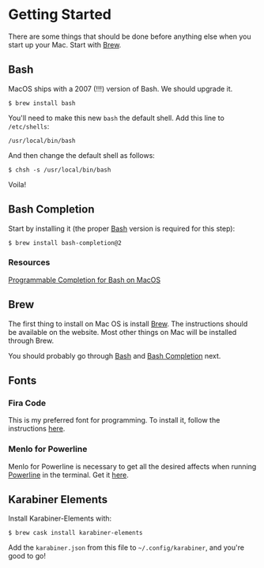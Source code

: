 # Getting Started

There are some things that should be done before anything else
when you start up your Mac. Start with [Brew](#brew).

## Bash

MacOS ships with a 2007 (!!!) version of Bash. We should upgrade it.

```
$ brew install bash
```

You'll need to make this new `bash` the default shell. Add this line to `/etc/shells`:
```
/usr/local/bin/bash
```

And then change the default shell as follows:
```
$ chsh -s /usr/local/bin/bash
```

Voila!

## Bash Completion

Start by installing it (the proper [Bash](#bash) version is required for this step):
```
$ brew install bash-completion@2
```

### Resources

[Programmable Completion for Bash on MacOS](https://itnext.io/programmable-completion-for-bash-on-macos-f81a0103080b)

## Brew

The first thing to install on Mac OS is install [Brew](https://brew.sh).
The instructions should be available on the website. Most other things on
Mac will be installed through Brew.

You should probably go through [Bash](#bash) and [Bash Completion](#bash-completion) next.

## Fonts

### Fira Code

This is my preferred font for programming. To install it, follow the instructions
[here](https://github.com/tonsky/FiraCode/wiki/Installing).

### Menlo for Powerline

Menlo for Powerline is necessary to get all the desired affects when running
[Powerline](Programming.md#powerline) in the terminal. Get it [here](https://github.com/abertsch/Menlo-for-Powerline).

## Karabiner Elements

Install Karabiner-Elements with:

```
$ brew cask install karabiner-elements
```

Add the `karabiner.json` from this file to `~/.config/karabiner`, and you're good to go!
